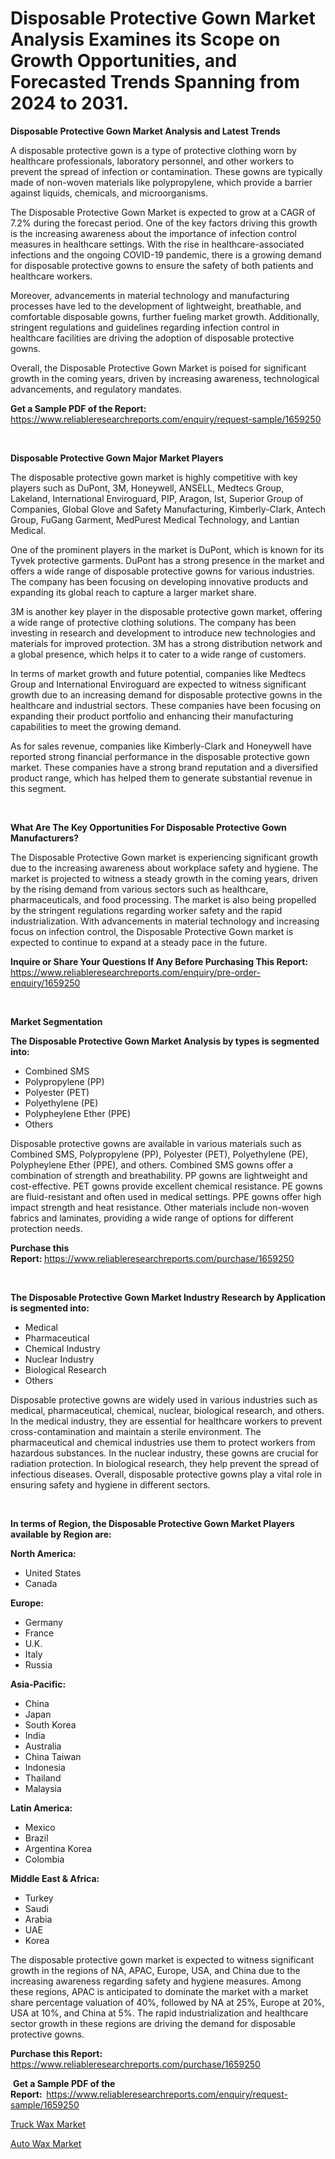 <p><h1>Disposable Protective Gown Market Analysis Examines its Scope on Growth Opportunities, and Forecasted Trends Spanning from 2024 to 2031.</h1></p><p><strong>Disposable Protective Gown Market Analysis and Latest Trends</strong></p>
<p><p>A disposable protective gown is a type of protective clothing worn by healthcare professionals, laboratory personnel, and other workers to prevent the spread of infection or contamination. These gowns are typically made of non-woven materials like polypropylene, which provide a barrier against liquids, chemicals, and microorganisms.</p><p>The Disposable Protective Gown Market is expected to grow at a CAGR of 7.2% during the forecast period. One of the key factors driving this growth is the increasing awareness about the importance of infection control measures in healthcare settings. With the rise in healthcare-associated infections and the ongoing COVID-19 pandemic, there is a growing demand for disposable protective gowns to ensure the safety of both patients and healthcare workers.</p><p>Moreover, advancements in material technology and manufacturing processes have led to the development of lightweight, breathable, and comfortable disposable gowns, further fueling market growth. Additionally, stringent regulations and guidelines regarding infection control in healthcare facilities are driving the adoption of disposable protective gowns.</p><p>Overall, the Disposable Protective Gown Market is poised for significant growth in the coming years, driven by increasing awareness, technological advancements, and regulatory mandates.</p></p>
<p><strong>Get a Sample PDF of the Report:&nbsp;</strong> <a href="https://www.reliableresearchreports.com/enquiry/request-sample/1659250">https://www.reliableresearchreports.com/enquiry/request-sample/1659250</a></p>
<p>&nbsp;</p>
<p><strong>Disposable Protective Gown Major Market Players</strong></p>
<p><p>The disposable protective gown market is highly competitive with key players such as DuPont, 3M, Honeywell, ANSELL, Medtecs Group, Lakeland, International Enviroguard, PIP, Aragon, Ist, Superior Group of Companies, Global Glove and Safety Manufacturing, Kimberly-Clark, Antech Group, FuGang Garment, MedPurest Medical Technology, and Lantian Medical.</p><p>One of the prominent players in the market is DuPont, which is known for its Tyvek protective garments. DuPont has a strong presence in the market and offers a wide range of disposable protective gowns for various industries. The company has been focusing on developing innovative products and expanding its global reach to capture a larger market share.</p><p>3M is another key player in the disposable protective gown market, offering a wide range of protective clothing solutions. The company has been investing in research and development to introduce new technologies and materials for improved protection. 3M has a strong distribution network and a global presence, which helps it to cater to a wide range of customers.</p><p>In terms of market growth and future potential, companies like Medtecs Group and International Enviroguard are expected to witness significant growth due to an increasing demand for disposable protective gowns in the healthcare and industrial sectors. These companies have been focusing on expanding their product portfolio and enhancing their manufacturing capabilities to meet the growing demand.</p><p>As for sales revenue, companies like Kimberly-Clark and Honeywell have reported strong financial performance in the disposable protective gown market. These companies have a strong brand reputation and a diversified product range, which has helped them to generate substantial revenue in this segment.</p></p>
<p>&nbsp;</p>
<p><strong>What Are The Key Opportunities For Disposable Protective Gown Manufacturers?</strong></p>
<p><p>The Disposable Protective Gown market is experiencing significant growth due to the increasing awareness about workplace safety and hygiene. The market is projected to witness a steady growth in the coming years, driven by the rising demand from various sectors such as healthcare, pharmaceuticals, and food processing. The market is also being propelled by the stringent regulations regarding worker safety and the rapid industrialization. With advancements in material technology and increasing focus on infection control, the Disposable Protective Gown market is expected to continue to expand at a steady pace in the future.</p></p>
<p><strong>Inquire or Share Your Questions If Any Before Purchasing This Report:</strong> <a href="https://www.reliableresearchreports.com/enquiry/pre-order-enquiry/1659250">https://www.reliableresearchreports.com/enquiry/pre-order-enquiry/1659250</a></p>
<p>&nbsp;</p>
<p><strong>Market Segmentation</strong></p>
<p><strong>The Disposable Protective Gown Market Analysis by types is segmented into:</strong></p>
<p><ul><li>Combined SMS</li><li>Polypropylene (PP)</li><li>Polyester (PET)</li><li>Polyethylene (PE)</li><li>Polypheylene Ether (PPE)</li><li>Others</li></ul></p>
<p><p>Disposable protective gowns are available in various materials such as Combined SMS, Polypropylene (PP), Polyester (PET), Polyethylene (PE), Polypheylene Ether (PPE), and others. Combined SMS gowns offer a combination of strength and breathability. PP gowns are lightweight and cost-effective. PET gowns provide excellent chemical resistance. PE gowns are fluid-resistant and often used in medical settings. PPE gowns offer high impact strength and heat resistance. Other materials include non-woven fabrics and laminates, providing a wide range of options for different protection needs.</p></p>
<p><strong>Purchase this Report:&nbsp;</strong><a href="https://www.reliableresearchreports.com/purchase/1659250">https://www.reliableresearchreports.com/purchase/1659250</a></p>
<p>&nbsp;</p>
<p><strong>The Disposable Protective Gown Market Industry Research by Application is segmented into:</strong></p>
<p><ul><li>Medical</li><li>Pharmaceutical</li><li>Chemical Industry</li><li>Nuclear Industry</li><li>Biological Research</li><li>Others</li></ul></p>
<p><p>Disposable protective gowns are widely used in various industries such as medical, pharmaceutical, chemical, nuclear, biological research, and others. In the medical industry, they are essential for healthcare workers to prevent cross-contamination and maintain a sterile environment. The pharmaceutical and chemical industries use them to protect workers from hazardous substances. In the nuclear industry, these gowns are crucial for radiation protection. In biological research, they help prevent the spread of infectious diseases. Overall, disposable protective gowns play a vital role in ensuring safety and hygiene in different sectors.</p></p>
<p>&nbsp;</p>
<p><strong>In terms of Region, the Disposable Protective Gown Market Players available by Region are:</strong></p>
<p>
    <p> <strong> North America: </strong>
        <ul>
            <li>United States</li>
            <li>Canada</li>
        </ul>
        </p> 
    <p> <strong> Europe: </strong>
        <ul>
            <li>Germany</li>
            <li>France</li>
            <li>U.K.</li>
            <li>Italy</li>
            <li>Russia</li>
        </ul>
        </p> 
    <p> <strong> Asia-Pacific: </strong>
        <ul>
            <li>China</li>
            <li>Japan</li>
            <li>South Korea</li>
            <li>India</li>
            <li>Australia</li>
            <li>China Taiwan</li>
            <li>Indonesia</li>
            <li>Thailand</li>
            <li>Malaysia</li>
        </ul>
        </p> 
    <p> <strong> Latin America: </strong>
        <ul>
            <li>Mexico</li>
            <li>Brazil</li>
            <li>Argentina Korea</li>
            <li>Colombia</li>
        </ul>
        </p> 
    <p> <strong> Middle East & Africa: </strong>
        <ul>
            <li>Turkey</li>
            <li>Saudi</li>
            <li>Arabia</li>
            <li>UAE</li>
            <li>Korea</li>
        </ul>
    </p>
    </p>
<p><p>The disposable protective gown market is expected to witness significant growth in the regions of NA, APAC, Europe, USA, and China due to the increasing awareness regarding safety and hygiene measures. Among these regions, APAC is anticipated to dominate the market with a market share percentage valuation of 40%, followed by NA at 25%, Europe at 20%, USA at 10%, and China at 5%. The rapid industrialization and healthcare sector growth in these regions are driving the demand for disposable protective gowns.</p></p>
<p><strong>Purchase this Report: </strong><a href="https://www.reliableresearchreports.com/purchase/1659250">https://www.reliableresearchreports.com/purchase/1659250</a></p>
<p>&nbsp;<strong>Get a Sample PDF of the Report:&nbsp;&nbsp;</strong><a href="https://www.reliableresearchreports.com/enquiry/request-sample/1659250">https://www.reliableresearchreports.com/enquiry/request-sample/1659250</a></p>
<p><strong></strong></p>
<p><p><a href="https://full-wildebeest-80b.notion.site/Truck-Wax-Market-Size-and-Examines-its-Market-Scope-with-a-Primary-Focus-on-Growth-Opportunities--8025f5bc40d849ec95789d279f6c423f">Truck Wax Market</a></p><p><a href="https://pretty-mail-caf.notion.site/Auto-Wax-Market-Size-Focuses-on-Market-Dynamics-In-Depth-Analysis-and-Future-Projections-of-its-Mar-2bd5856837e4468e9b55c312e227047b">Auto Wax Market</a></p></p>